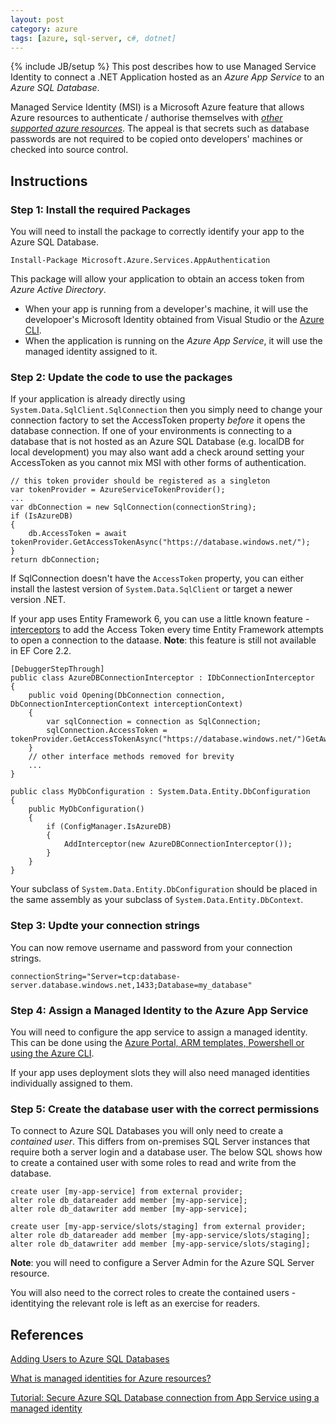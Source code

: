 ```yaml
---
layout: post
category: azure
tags: [azure, sql-server, c#, dotnet]
---
```

{% include JB/setup %}
This post describes how to use Managed Service Identity to connect a .NET Application hosted as an _Azure App Service_ to an _Azure SQL Database_.

Managed Service Identity (MSI) is a Microsoft Azure feature that allows Azure resources to authenticate / authorise themselves with [_other supported azure resources_](https://docs.microsoft.com/en-us/azure/active-directory/managed-identities-azure-resources/services-support-msi). The appeal is that secrets such as database passwords are not required to be copied onto developers' machines or checked into source control.

## Instructions 

### Step 1: Install the required Packages
You will need to install the package to correctly identify your app to the Azure SQL Database.
```
Install-Package Microsoft.Azure.Services.AppAuthentication
```
This package will allow your application to obtain an access token from _Azure Active Directory_. 
- When your app is running from a developer's machine, it will use the developoer's Microsoft Identity obtained from Visual Studio or the [Azure CLI](https://docs.microsoft.com/en-us/cli/azure/install-azure-cli?view=azure-cli-latest).
- When the application is running on the _Azure App Service_, it will use the managed identity assigned to it.

### Step 2: Update the code to use the packages 
If your application is already directly using `System.Data.SqlClient.SqlConnection` then you simply need to change your connection factory to set the AccessToken property _before_ it opens the database connection.
If one of your environments is connecting to a database that is not hosted as an Azure SQL Database (e.g. localDB for local development) you may also want add a check around setting your AccessToken as you cannot mix MSI with other forms of authentication.

```
// this token provider should be registered as a singleton 
var tokenProvider = AzureServiceTokenProvider();
...
var dbConnection = new SqlConnection(connectionString);
if (IsAzureDB)
{
    db.AccessToken = await tokenProvider.GetAccessTokenAsync("https://database.windows.net/");
}
return dbConnection;
```

If SqlConnection doesn't have the `AccessToken` property, you can either install the lastest version of `System.Data.SqlClient` or target a newer version .NET.

If your app uses Entity Framework 6, you can use a little known feature - [interceptors](https://docs.microsoft.com/en-us/ef/ef6/fundamentals/logging-and-interception) to add the Access Token every time Entity Framework attempts to open a connection to the dataase. 
**Note**: this feature is still not available in EF Core 2.2.  
```
[DebuggerStepThrough]
public class AzureDBConnectionInterceptor : IDbConnectionInterceptor
{
    public void Opening(DbConnection connection, DbConnectionInterceptionContext interceptionContext)
    {
        var sqlConnection = connection as SqlConnection;
        sqlConnection.AccessToken = tokenProvider.GetAccessTokenAsync("https://database.windows.net/")GetAwaiter().GetResult();
    }
    // other interface methods removed for brevity
    ...
}

public class MyDbConfiguration : System.Data.Entity.DbConfiguration
{
    public MyDbConfiguration()
    {
        if (ConfigManager.IsAzureDB)
        {
            AddInterceptor(new AzureDBConnectionInterceptor());
        }
    }
}
```

Your subclass of `System.Data.Entity.DbConfiguration` should be placed in the same assembly as your subclass of `System.Data.Entity.DbContext`.

### Step 3: Updte your connection strings
You can now remove username and password from your connection strings.
```
connectionString="Server=tcp:database-server.database.windows.net,1433;Database=my_database"
```

### Step 4: Assign a Managed Identity to the Azure App Service
You will need to configure the app service to assign a managed identity. This can be done using the 
[Azure Portal, ARM templates, Powershell or using the Azure CLI](https://docs.microsoft.com/en-us/azure/app-service/overview-managed-identity).

If your app uses deployment slots they will also need managed identities individually assigned to them.

### Step 5: Create the database user with the correct permissions
To connect to Azure SQL Databases you will only need to create a _contained user_. This differs from on-premises SQL Server instances that require both a server login and a database user. The below SQL shows how to create a contained user with some roles to read and write from the database.
```
create user [my-app-service] from external provider;
alter role db_datareader add member [my-app-service];
alter role db_datawriter add member [my-app-service];

create user [my-app-service/slots/staging] from external provider;
alter role db_datareader add member [my-app-service/slots/staging];
alter role db_datawriter add member [my-app-service/slots/staging];
```
**Note**: you will need to configure a Server Admin for the Azure SQL Server resource. 

You will also need to the correct roles to create the contained users - identitying the relevant role is left as an exercise for readers.

## References
[Adding Users to Azure SQL Databases](https://www.mssqltips.com/sqlservertip/5242/adding-users-to-azure-sql-databases/)

[What is managed identities for Azure resources?](https://docs.microsoft.com/en-us/azure/active-directory/managed-identities-azure-resources/overview)

[Tutorial: Secure Azure SQL Database connection from App Service using a managed identity](https://docs.microsoft.com/en-us/azure/app-service/app-service-web-tutorial-connect-msi)